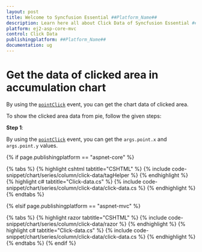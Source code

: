 ```yaml
---
layout: post
title: Welcome to Syncfusion Essential ##Platform_Name##
description: Learn here all about Click Data of Syncfusion Essential ##Platform_Name## widgets based on HTML5 and jQuery.
platform: ej2-asp-core-mvc
control: Click Data
publishingplatform: ##Platform_Name##
documentation: ug
---
```



# Get the data of clicked area in accumulation chart

By using the [`pointClick`](../../api/accumulation-chart#pointclick) event, you can get the chart data of clicked area.

To show the clicked area data from pie, follow the given steps:

**Step 1**:

By using the [`pointClick`](../../api/accumulation-chart#pointclick) event, you can get the `args.point.x` and `args.point.y` values.

{% if page.publishingplatform == "aspnet-core" %}

{% tabs %}
{% highlight cshtml tabtitle="CSHTML" %}
{% include code-snippet/chart/series/column/click-data/tagHelper %}
{% endhighlight %}
{% highlight c# tabtitle="Click-data.cs" %}
{% include code-snippet/chart/series/column/click-data/click-data.cs %}
{% endhighlight %}
{% endtabs %}

{% elsif page.publishingplatform == "aspnet-mvc" %}

{% tabs %}
{% highlight razor tabtitle="CSHTML" %}
{% include code-snippet/chart/series/column/click-data/razor %}
{% endhighlight %}
{% highlight c# tabtitle="Click-data.cs" %}
{% include code-snippet/chart/series/column/click-data/click-data.cs %}
{% endhighlight %}
{% endtabs %}
{% endif %}

